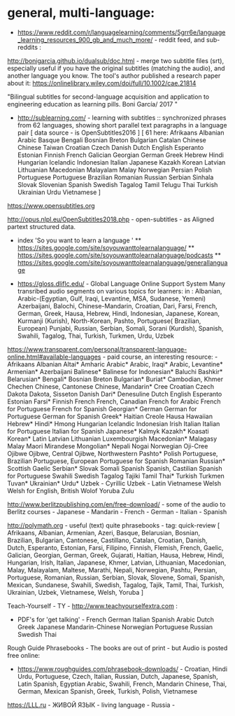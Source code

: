 
# general, multi-language:

 * https://www.reddit.com/r/languagelearning/comments/5grr6e/language_learning_resources_900_gb_and_much_more/ - reddit feed, and sub-reddits : 


http://bonigarcia.github.io/dualsub/doc.html - merge two subtitle files (srt), especially useful if you have the original subtitles (matching the audio), and another language you know.
The tool's author published a research paper about it:
https://onlinelibrary.wiley.com/doi/full/10.1002/cae.21814 

"Bilingual subtitles for second-language acquisition and application to engineering education as learning pills. Boni García/ 2017 "

  * http://sublearning.com/ - learning with subtitles :: synchronized phrases from 62 languages, showing short parallel text paragraphs in a language pair [ data source - is OpenSubtitles2016 ] 
  [ 61 here: Afrikaans Albanian Arabic Basque Bengali Bosnian Breton Bulgarian Catalan Chinese Chinese Taiwan Croatian Czech Danish Dutch English Esperanto Estonian Finnish French Galician Georgian German Greek Hebrew Hindi Hungarian Icelandic Indonesian Italian Japanese Kazakh Korean Latvian Lithuanian Macedonian Malayalam Malay Norwegian Persian Polish Portuguese Portuguese Brazilian Romanian Russian Serbian Sinhala Slovak Slovenian Spanish Swedish Tagalog Tamil Telugu Thai Turkish Ukrainian Urdu Vietnamese ]

https://www.opensubtitles.org

http://opus.nlpl.eu/OpenSubtitles2018.php - open-subtitles - as Aligned partext structured data.

 * index 'So you want to learn a language ' 
  ** https://sites.google.com/site/soyouwanttolearnalanguage/
  ** https://sites.google.com/site/soyouwanttolearnalanguage/podcasts
  ** https://sites.google.com/site/soyouwanttolearnalanguage/generallanguage


* https://gloss.dliflc.edu/ - Global Language Online Support System
 Many transribed audio segments on various topics for learners:
 in :
Albanian, Arabic-(Egyptian, Gulf, Iraqi, Levantine, MSA, Sudanese, Yemeni) Azerbaijani, Balochi, Chinese-Mandarin, Croatian, Dari, Farsi, French, German, Greek, Hausa, Hebrew, Hindi, Indonesian, Japanese, Korean, Kurmanji (Kurish), North-Korean, Pashto, Portuguese( Brazilian, European) Punjabi, Russian, Serbian, Somali, Sorani (Kurdish), Spanish, Swahili, Tagalog, Thai, Turkish, Turkmen, Urdu, Uzbek


https://www.transparent.com/personal/transparent-language-online.html#available-languages - paid course, an interesting resource: - Afrikaans Albanian Altai* Amharic Arabic* Arabic, Iraqi* Arabic, Levantine* Armenian* Azerbaijani Balinese* Balinese for Indonesian* Baluchi Bashkir* Belarusian* Bengali* Bosnian Breton Bulgarian* Buriat* Cambodian, Khmer Chechen Chinese, Cantonese Chinese, Mandarin* Cree Croatian Czech Dakota Dakota, Sisseton Danish Dari* Denesuline Dutch English Esperanto Estonian Farsi* Finnish French French, Canadian French for Arabic French for Portuguese French for Spanish Georgian* German German for Portuguese German for Spanish Greek* Haitian Creole Hausa Hawaiian Hebrew* Hindi* Hmong Hungarian Icelandic Indonesian Irish Italian Italian for Portuguese Italian for Spanish Japanese* Kalmyk Kazakh* Koasati Korean* Latin Latvian Lithuanian Luxembourgish Macedonian* Malagasy Malay Maori Mirandese Mongolian* Nepali Nogai Norwegian Oji-Cree Ojibwe Ojibwe, Central Ojibwe, Northwestern Pashto* Polish Portuguese, Brazilian Portuguese, European Portuguese for Spanish Romanian Russian* Scottish Gaelic Serbian* Slovak Somali Spanish Spanish, Castilian Spanish for Portuguese Swahili Swedish Tagalog Tajiki Tamil Thai* Turkish Turkmen Tuvan* Ukrainian* Urdu* Uzbek - Cyrillic Uzbek - Latin Vietnamese Welsh Welsh for English, British Wolof Yoruba Zulu 



http://www.berlitzpublishing.com/en/free-download/ - some of the audio to Berlitz courses - Japanese - Mandarin - French - German - Italian - Spanish



http://polymath.org - useful (text) quite phrasebooks - tag: quick-review
[ Afrikaans, Albanian, Armenian, Azeri, Basque, Belarusian, Bosnian, Brazilian, Bulgarian, Cantonese, Castillano, Catalan, Croatian, Danish, Dutch, Esperanto, Estonian, Farsi, Filipino, Finnish, Flemish, French, Gaelic, Galician, Georgian, German, Greek, Gujarati, Haitian, Hausa, Hebrew, Hindi, Hungarian, Irish, Italian, Japanese, Khmer, Latvian, Lithuanian, Macedonian, Malay, Malayalam, Maltese, Marathi, Nepali, Norwegian, Pashtu, Persian, Portuguese, Romanian, Russian, Serbian, Slovak, Slovene, Somali, Spanish, Mexican, Sundanese, Swahili, Swedish, Tagalog, Tajik, Tamil, Thai, Turkish, Ukrainian, Uzbek, Vietnamese, Welsh, Yoruba ]

Teach-Yourself - TY - http://www.teachyourselfextra.com : 
 - PDF's for 'get talking' - French German Italian Spanish Arabic Dutch Greek Japanese Mandarin-Chinese Norwegian Portuguese Russian Swedish Thai

Rough Guide Phrasebooks - The books are out of print - but Audio is posted free online:
 * https://www.roughguides.com/phrasebook-downloads/ - Croatian, Hindi Urdu, Portuguese, Czech, Italian, Russian, Dutch, Japanese, Spanish, Latin Spanish, Egyptian Arabic, Swahili, French, Mandarin Chinese, Thai, German, Mexican Spanish, Greek, Turkish, Polish, Vietnamese 


https://LLL.ru -  ЖИВОЙ ЯЗЫК - living language - Russia - 


